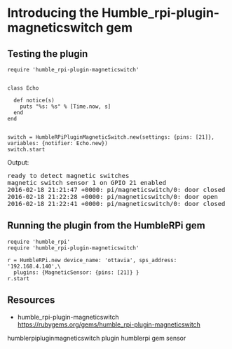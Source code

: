 # Introducing the Humble_rpi-plugin-magneticswitch gem

## Testing the plugin

    require 'humble_rpi-plugin-magneticswitch'


    class Echo

      def notice(s)
        puts "%s: %s" % [Time.now, s]
      end
    end


    switch = HumbleRPiPluginMagneticSwitch.new(settings: {pins: [21]}, variables: {notifier: Echo.new})
    switch.start

Output:

<pre>
ready to detect magnetic switches
magnetic switch sensor 1 on GPIO 21 enabled
2016-02-18 21:21:47 +0000: pi/magneticswitch/0: door closed
2016-02-18 21:22:28 +0000: pi/magneticswitch/0: door open
2016-02-18 21:22:41 +0000: pi/magneticswitch/0: door closed
</pre>

## Running the plugin from the HumbleRPi gem

    require 'humble_rpi'
    require 'humble_rpi-plugin-magneticswitch'

    r = HumbleRPi.new device_name: 'ottavia', sps_address: '192.168.4.140',\
      plugins: {MagneticSensor: {pins: [21]} }
    r.start

## Resources

* humble_rpi-plugin-magneticswitch https://rubygems.org/gems/humble_rpi-plugin-magneticswitch

humblerpipluginmagneticswitch plugin humblerpi gem sensor
